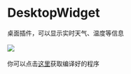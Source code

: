 # DesktopWidget
桌面插件，可以显示实时天气、温度等信息
<br><br>![](https://github.com/chen365409389/DesktopWidget/blob/master/Img/dw.bmp)
<br><br>你可以点击[这里](https://github.com/chen365409389/DesktopWidget/raw/master/Img/DesktopWidget.exe)获取编译好的程序
